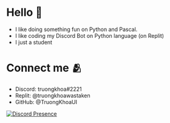 # Hello 👋
- I like doing something fun on Python and Pascal.
- I like coding my Discord Bot on Python language (on Replit)
- I just a student

# Connect me 🫂
- Discord: truongkhoa#2221
- Replit: @truongkhoawastaken
- GitHub: @TruongKhoaUI

[![Discord Presence](https://lanyard.cnrad.dev/api/1021023635814760458)](https://discord.com/users/1021023635814760458)
